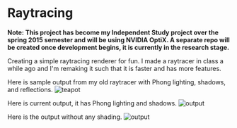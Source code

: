 Raytracing
==========

**__Note: This project has become my Independent Study project over the spring 2015 semester and will be using NVIDIA OptiX.  A separate repo will be created once development begins, it is currently in the research stage.__**

Creating a simple raytracing renderer for fun.
I made a raytracer in class a while ago and I'm remaking it such that it is faster and has more features.

Here is sample output from my old raytracer with Phong lighting, shadows, and reflections.
![teapot](https://raw.github.com/jkevin1/Raytracing/master/output/old.png)

Here is current output, it has Phong lighting and shadows.
![output](https://raw.github.com/jkevin1/Raytracing/master/output/phong_shadow.png)

Here is the output without any shading.
![output](https://raw.github.com/jkevin1/Raytracing/master/output/flat.png)
